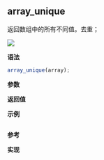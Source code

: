 ## array_unique

返回数组中的所有不同值。去重；

![](https://img.shields.io/badge/-Array-blue)

**语法**

```js
array_unique(array);
```

**参数**

**返回值**

**示例**

```js

```

**参考**

**实现**

<CodeSwitcher :languages="{ln:'Langnang',lo:'Lodash',un:'Underscore'}">
<template v-slot:ln>

</template>
<template v-slot:lo>

</template>
<template v-slot:un>

</template>
</CodeSwitcher>
